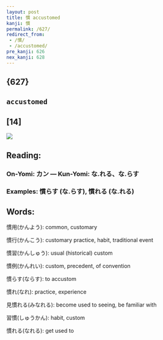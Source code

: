 ```yaml
---
layout: post
title: 慣 accustomed
kanji: 慣
permalink: /627/
redirect_from:
 - /慣/
 - /accustomed/
pre_kanji: 626
nex_kanji: 628
---
```


## {627}

## `accustomed`

## [14]

<div class="stroke"><img src="E685A3.png" /></div>

## Reading:

### On-Yomi: カン &mdash; Kun-Yomi: な.れる、な.らす

### Examples: 慣らす (な.らす), 慣れる (な.れる)

## Words:

慣用(かんよう): common, customary

慣行(かんこう): customary practice, habit, traditional event

慣習(かんしゅう): usual (historical) custom

慣例(かんれい): custom, precedent, of convention

慣らす(ならす): to accustom

慣れ(なれ): practice, experience

見慣れる(みなれる): become used to seeing, be familiar with

習慣(しゅうかん): habit, custom

慣れる(なれる): get used to
